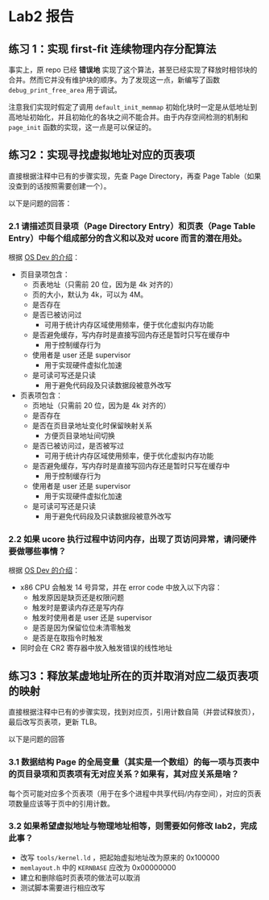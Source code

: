 # Lab2 报告

## 练习 1：实现 first-fit 连续物理内存分配算法

事实上，原 repo 已经 **错误地** 实现了这个算法，甚至已经实现了释放时相邻块的合并。然而它并没有维护块的顺序。为了发现这一点，新编写了函数 `debug_print_free_area` 用于调试。

注意我们实现时假定了调用 `default_init_memmap` 初始化块时一定是从低地址到高地址初始化，并且初始化的各块之间不能合并。由于内存空间检测的机制和 `page_init` 函数的实现，这一点是可以保证的。

## 练习2：实现寻找虚拟地址对应的页表项

直接根据注释中已有的步骤实现，先查 Page Directory，再查 Page Table（如果没查到的话按照需要创建一个）。

以下是问题的回答：

### 2.1 请描述页目录项（Page Directory Entry）和页表（Page Table Entry）中每个组成部分的含义和以及对 ucore 而言的潜在用处。

根据 [OS Dev 的介绍](https://wiki.osdev.org/Paging)：

- 页目录项包含：
	- 页表地址（只需前 20 位，因为是 4k 对齐的）
	- 页的大小，默认为 4k，可以为 4M。
	- 是否存在
	- 是否已被访问过
		- 可用于统计内存区域使用频率，便于优化虚拟内存功能
	- 是否避免缓存，写内存时是直接写回内存还是暂时只写在缓存中
		- 用于控制缓存行为
	- 使用者是 user 还是 supervisor
		- 用于实现硬件虚拟化加速
	- 是可读可写还是只读
		- 用于避免代码段及只读数据段被意外改写
- 页表项包含：
	- 页地址（只需前 20 位，因为是 4k 对齐的）
	- 是否存在
	- 是否在页目录地址变化时保留映射关系
		- 方便页目录地址间切换
	- 是否已被访问过，是否被写过
		- 可用于统计内存区域使用频率，便于优化虚拟内存功能
	- 是否避免缓存，写内存时是直接写回内存还是暂时只写在缓存中
		- 用于控制缓存行为
	- 使用者是 user 还是 supervisor
		- 用于实现硬件虚拟化加速
	- 是可读可写还是只读
		- 用于避免代码段及只读数据段被意外改写

### 2.2 如果 ucore 执行过程中访问内存，出现了页访问异常，请问硬件要做哪些事情？

根据 [OS Dev 的介绍](https://wiki.osdev.org/Page_Fault)：

- x86 CPU 会触发 14 号异常，并在 error code 中放入以下内容：
	- 触发原因是缺页还是权限问题
	- 触发时是要读内存还是写内存
	- 触发时使用者是 user 还是 supervisor
	- 是否是因为保留位位未清零触发
	- 是否是在取指令时触发
- 同时会在 CR2 寄存器中放入触发错误的线性地址

## 练习3：释放某虚地址所在的页并取消对应二级页表项的映射

直接根据注释中已有的步骤实现，找到对应页，引用计数自简（并尝试释放页），最后改写页表项，更新 TLB。

以下是问题的回答

### 3.1 数据结构 Page 的全局变量（其实是一个数组）的每一项与页表中的页目录项和页表项有无对应关系？如果有，其对应关系是啥？

每个页可能对应多个页表项（用于在多个进程中共享代码/内存空间），对应的页表项数量应该等于页中的引用计数。

### 3.2 如果希望虚拟地址与物理地址相等，则需要如何修改 lab2，完成此事？

- 改写 `tools/kernel.ld` ，把起始虚拟地址改为原来的 0x100000
- `memlayout.h` 中的 `KERNBASE` 应改为 0x00000000
- 建立和删除临时页表项的做法可以取消
- 测试脚本需要进行相应改写